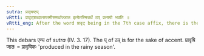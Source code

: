 ```yaml
---
sutra: प्रावृषष्ठप्
vRtti: प्रावृट्शब्दात्सप्तमीसमर्थाज्जात इत्येतस्मिन्नर्थे ठप् प्रत्ययो भवति ॥
vRtti_eng: After the word प्रावृट् being in the 7th case affix, there is the affix ठप् in the sense of produced therein.
---
```

This debars एण्य of _sutra_ (IV. 3. 17). The प् of ठप् is for the sake of accent. प्रावृषि जातः = प्रावृषिकः 'produced in the rainy season'.
